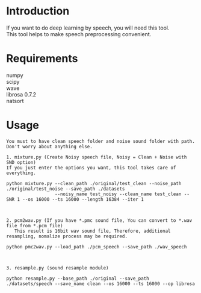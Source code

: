 # Introduction  
If you want to do deep learning by speech, you will need this tool.  
This tool helps to make speech preprocessing convenient.  
# Requirements  
numpy  
scipy  
wave  
librosa 0.7.2  
natsort  
# Usage  
```
You must to have clean speech folder and noise sound folder with path.
Don't worry about anything else.

1. mixture.py (Create Noisy speech file, Noisy = Clean + Noise with SND option)
If you just enter the options you want, this tool takes care of everything.

python mixture.py --clean_path ./original/test_clean --noise_path ./original/test_noise --save_path ./datasets 
                  --noisy_name test_noisy --clean_name test_clean --SNR 1 --os 16000 --ts 16000 --length 16384 --iter 1



2. pcm2wav.py (If you have *.pmc sound file, You can convert to *.wav file from *.pcm file)
   This result is 16bit wav sound file, Therefore, additional resampling, nomalize process may be required.
   
python pmc2wav.py --load_path ./pcm_speech --save_path ./wav_speech



3. resample.py (sound resample module)

python resample.py --base_path ./original --save_path ./datasets/speech --save_name clean --os 16000 --ts 16000 --op librosa
```
